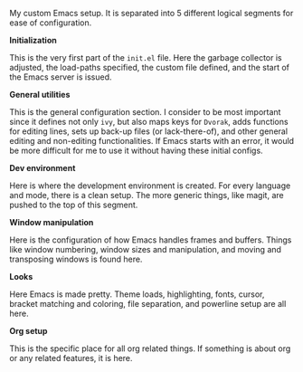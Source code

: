 My custom Emacs setup. It is separated into 5 different logical segments for ease of configuration.

**Initialization**

This is the very first part of the `init.el` file. Here the garbage collector is adjusted, the load-paths specified, the custom file defined, and the start of the Emacs server is issued.

**General utilities**

This is the general configuration section. I consider to be most important since it defines not only `ivy`, but also maps keys for `Dvorak`, adds functions for editing lines, sets up back-up files (or lack-there-of), and other general editing and non-editing functionalities. If Emacs starts with an error, it would be more difficult for me to use it without having these initial configs.

**Dev environment**

Here is where the development environment is created. For every language and mode, there is a clean setup. The more generic things, like magit, are pushed to the top of this segment.

**Window manipulation**

Here is the configuration of how Emacs handles frames and buffers. Things like window numbering, window sizes and manipulation, and moving and transposing windows is found here.

**Looks**

Here Emacs is made pretty. Theme loads, highlighting, fonts, cursor, bracket matching and coloring, file separation, and powerline setup are all here.

**Org setup**

This is the specific place for all org related things. If something is about org or any related features, it is here.

